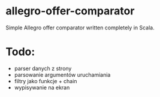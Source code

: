 # allegro-offer-comparator
Simple Allegro offer comparator written completely in Scala.

# Todo:
* parser danych z strony
* parsowanie argumentów uruchamiania
* filtry jako funkcje + chain
* wypisywanie na ekran
